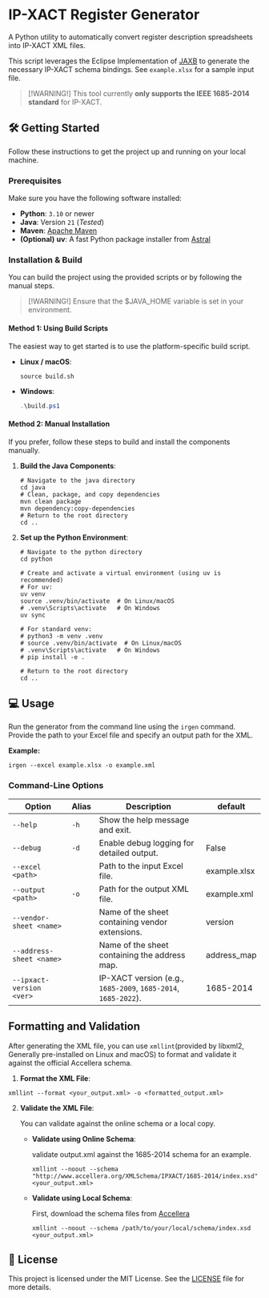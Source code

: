 # IP-XACT Register Generator

A Python utility to automatically convert register description spreadsheets into IP-XACT XML files.

This script leverages the Eclipse Implementation of [JAXB](https://eclipse-ee4j.github.io/jaxb-ri) to generate the necessary IP-XACT schema bindings. See `example.xlsx` for a sample input file.

> [!WARNING!] This tool currently **only supports the IEEE 1685-2014 standard** for IP-XACT.

## 🛠️ Getting Started

Follow these instructions to get the project up and running on your local machine.

### Prerequisites

Make sure you have the following software installed:

- **Python**: `3.10` or newer
- **Java**: Version `21` (*Tested*)
- **Maven**: [Apache Maven](https://maven.apache.org/)
- **(Optional)** **uv**: A fast Python package installer from [Astral](https://docs.astral.sh/uv/)

### Installation & Build

You can build the project using the provided scripts or by following the manual steps.

> [!WARNING!] Ensure that the $JAVA_HOME variable is set in your environment.

#### Method 1: Using Build Scripts

The easiest way to get started is to use the platform-specific build script.

- **Linux / macOS**:

  ```shell
  source build.sh
  ```

- **Windows**:

  ```powerShell
  .\build.ps1

#### Method 2: Manual Installation

If you prefer, follow these steps to build and install the components manually.

1. **Build the Java Components**:

   ```shell
   # Navigate to the java directory
   cd java
   # Clean, package, and copy dependencies
   mvn clean package
   mvn dependency:copy-dependencies
   # Return to the root directory
   cd ..
   ```

3. **Set up the Python Environment**:

   ```shell
   # Navigate to the python directory
   cd python
   
   # Create and activate a virtual environment (using uv is recommended)
   # For uv:
   uv venv
   source .venv/bin/activate  # On Linux/macOS
   # .venv\Scripts\activate   # On Windows
   uv sync
   
   # For standard venv:
   # python3 -m venv .venv
   # source .venv/bin/activate  # On Linux/macOS
   # .venv\Scripts\activate   # On Windows
   # pip install -e .
   
   # Return to the root directory
   cd ..
   ```

## 💻 Usage

Run the generator from the command line using the `irgen` command. Provide the path to your Excel file and specify an output path for the XML.

**Example:**

```shell
irgen --excel example.xlsx -o example.xml
```

### Command-Line Options

| Option                   | Alias | Description                                                  | default      |
| ------------------------ | ----- | ------------------------------------------------------------ | ------------ |
| `--help`                 | `-h`  | Show the help message and exit.                              |              |
| `--debug`                | `-d`  | Enable debug logging for detailed output.                    | False        |
| `--excel <path>`         |       | Path to the input Excel file.                                | example.xlsx |
| `--output <path>`        | `-o`  | Path for the output XML file.                                | example.xml  |
| `--vendor-sheet <name>`  |       | Name of the sheet containing vendor extensions.              | version      |
| `--address-sheet <name>` |       | Name of the sheet containing the address map.                | address_map  |
| `--ipxact-version <ver>` |       | IP-XACT version (e.g., `1685-2009`, `1685-2014`, `1685-2022`). | 1685-2014    |

## Formatting and Validation

After generating the XML file, you can use `xmllint`(provided by libxml2, Generally pre-installed on Linux and macOS) to format and validate it against the official Accellera schema.

1. **Format the XML File**:

```shell
xmllint --format <your_output.xml> -o <formatted_output.xml>
```

2. **Validate the XML File**: 

   You can validate against the online schema or a local copy.

    - **Validate using Online Schema**:

      validate output.xml against the 1685-2014 schema for an example.

      ```shell
      xmllint --noout --schema "http://www.accellera.org/XMLSchema/IPXACT/1685-2014/index.xsd" <your_output.xml>
      ```

    - **Validate using Local Schema**: 

      First, download the schema files from [Accellera](http://www.accellera.org/XMLSchema/)

      ```shell
      xmllint --noout --schema /path/to/your/local/schema/index.xsd <your_output.xml>
      ```

## 📜 License

This project is licensed under the MIT License. See the [LICENSE](LICENSE) file for more details.


